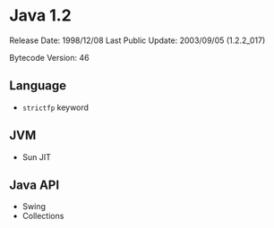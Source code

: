 # Java 1.2

Release Date: 1998/12/08
Last Public Update: 2003/09/05 (1.2.2_017)

Bytecode Version: 46

## Language

* `strictfp` keyword

## JVM

* Sun JIT

## Java API

* Swing
* Collections